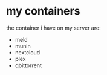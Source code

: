 # my containers

the container i have on my server are:

- meld
- munin
- nextcloud
- plex
- qbittorrent




